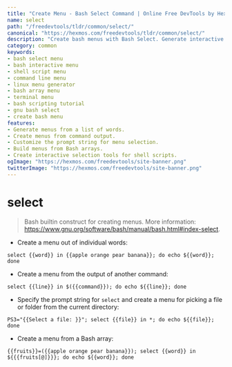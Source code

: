 ```yaml
---
title: "Create Menu - Bash Select Command | Online Free DevTools by Hexmos"
name: select
path: "/freedevtools/tldr/common/select/"
canonical: "https://hexmos.com/freedevtools/tldr/common/select/"
description: "Create bash menus with Bash Select. Generate interactive command line menus from lists and arrays. Free online tool, no registration required."
category: common
keywords:
- bash select menu
- bash interactive menu
- shell script menu
- command line menu
- linux menu generator
- bash array menu
- terminal menu
- bash scripting tutorial
- gnu bash select
- create bash menu
features:
- Generate menus from a list of words.
- Create menus from command output.
- Customize the prompt string for menu selection.
- Build menus from Bash arrays.
- Create interactive selection tools for shell scripts.
ogImage: "https://hexmos.com/freedevtools/site-banner.png"
twitterImage: "https://hexmos.com/freedevtools/site-banner.png"
---
```


# select

> Bash builtin construct for creating menus.
> More information: <https://www.gnu.org/software/bash/manual/bash.html#index-select>.

- Create a menu out of individual words:

`select {{word}} in {{apple orange pear banana}}; do echo ${{word}}; done`

- Create a menu from the output of another command:

`select {{line}} in $({{command}}); do echo ${{line}}; done`

- Specify the prompt string for `select` and create a menu for picking a file or folder from the current directory:

`PS3="{{Select a file: }}"; select {{file}} in *; do echo ${{file}}; done`

- Create a menu from a Bash array:

`{{fruits}}=({{apple orange pear banana}}); select {{word}} in ${{{fruits[@]}}}; do echo ${{word}}; done`
